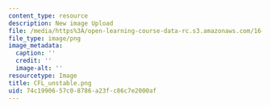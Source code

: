 ```yaml
---
content_type: resource
description: New image Upload
file: /media/https%3A/open-learning-course-data-rc.s3.amazonaws.com/16-90-computational-methods-in-aerospace-engineering-spring-2014/74c1990657c08786a23fc86c7e2000af_CFL_unstable.png
file_type: image/png
image_metadata:
  caption: ''
  credit: ''
  image-alt: ''
resourcetype: Image
title: CFL_unstable.png
uid: 74c19906-57c0-8786-a23f-c86c7e2000af
---
```

